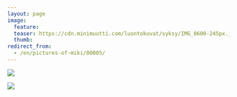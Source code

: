 ```yaml
---
layout: page
image:
  feature:
  teaser: https://cdn.minimuutti.com/luontokuvat/syksy/IMG_0600-245px.jpg
  thumb:
redirect_from:
  - /en/pictures-of-miki/00005/
---
```


![](https://cdn.minimuutti.com/luontokuvat/syksy/IMG_0595-800px.jpg)

![](https://cdn.minimuutti.com/luontokuvat/syksy/IMG_0600-800px.jpg)
